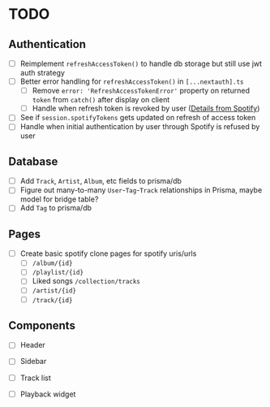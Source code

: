 # TODO

## Authentication

- [ ] Reimplement `refreshAccessToken()` to handle db storage but still use jwt auth strategy
- [ ] Better error handling for `refreshAccessToken()` in `[...nextauth].ts`
    - [ ] Remove `error: 'RefreshAccessTokenError'` property on returned `token` from `catch()` after display on client
    - [ ] Handle when refresh token is revoked by user ([Details from Spotify][1])
- [ ] See if `session.spotifyTokens` gets updated on refresh of access token
- [ ] Handle when initial authentication by user through Spotify is refused by user

## Database

- [ ] Add `Track`, `Artist`, `Album`, etc fields to prisma/db
- [ ] Figure out many-to-many `User`-`Tag`-`Track` relationships in Prisma, maybe model for bridge table?
- [ ] Add `Tag` to prisma/db

## Pages

- [ ] Create basic spotify clone pages for spotify uris/urls
    - [ ] `/album/{id}`
    - [ ] `/playlist/{id}`
    - [ ] Liked songs `/collection/tracks`
    - [ ] `/artist/{id}`
    - [ ] `/track/{id}`

## Components

- [ ] Header
- [ ] Sidebar
- [ ] Track list
- [ ] Playback widget



[1]: <https://developer.spotify.com/community/news/2016/07/25/app-ready-token-revoke/>